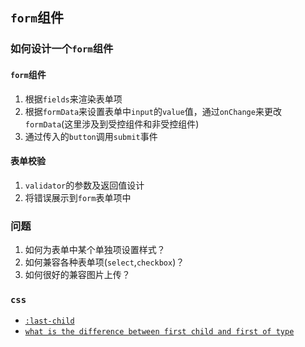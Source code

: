 ## `form`组件
### 如何设计一个`form`组件

#### `form`组件
1. 根据`fields`来渲染表单项
2. 根据`formData`来设置表单中`input`的`value`值，通过`onChange`来更改`formData`(这里涉及到受控组件和非受控组件)
3. 通过传入的`button`调用`submit`事件

#### 表单校验
1. `validator`的参数及返回值设计
2. 将错误展示到`form`表单项中


### 问题
1. 如何为表单中某个单独项设置样式？
2. 如何兼容各种表单项(`select`,`checkbox`)？
3. 如何很好的兼容图片上传？


### `css`
* [`:last-child`](https://stackoverflow.com/questions/18995362/last-child-not-working-as-expected)
* [`what is the difference between first child and first of type`](https://stackoverflow.com/questions/24657555/what-is-the-difference-between-first-child-and-first-of-type)
